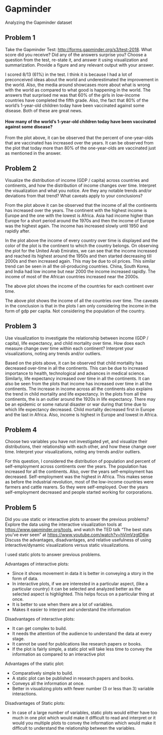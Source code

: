 # Gapminder
Analyzing the Gapminder dataset

## Problem 1
Take the Gapminder Test: http://forms.gapminder.org/s3/test-2018.
What score did you receive? Did any of the answers surprise you?
Choose a question from the test, re-state it, and answer it using visualization and summarization. Provide a
figure and any relevant output with your answer.

I scored 8/13 (61%) in the test. I think it is because I had a lot of preconceived ideas about the world and 
underestimated the improvement in the world. Also, the media around showcases more about what is wrong with the 
world as compared to what good is happening in the world. The answers that surprised me was that 60% of the girls 
in low-income countries have completed the fifth grade. Also, the fact that 80% of the world’s 1-year-old children 
today have been vaccinated against some disease. Both of these are great news.

#### How many of the world’s 1-year-old children today have been vaccinated against some disease?

From the plot above, it can be observed that the percent of one-year-olds that are vaccinated has increased over 
the years. It can be observed from the plot that today more than 80% of the one-year-olds are vaccinated just as 
mentioned in the answer.

## Problem 2
Visualize the distribution of income (GDP / capita) across countries and continents, and how the distribution
of income changes over time.
Interpret the visualization and what you notice. Are they any notable trends and/or deviations from that
trend?
What caveats apply to your conclusions?

From the plot above it can be observed that the income of all the continents has increased over the years.
The continent with the highest income is Europe and the one with the lowest is Africa. Asia had income higher 
than Europe for a short period around the 1970s and then the income of Europe was the highest again.
The income has increased slowly until 1950 and rapidly after.

In the plot above the income of every country over time is displayed and the color of the plot is the continent 
to which the country belongs. On observing the plot for the United  Arab Emirates, we can see that the income 
increased and reached its highest around the 1950s and then started decreasing till 2000s and then increased 
again. This may be due to oil prices. This similar trend can be seen in all the oil-producing countries. China, 
South Korea, and India had low income but near 2000 the income increased rapidly. The income of most of the 
African countries increased near the 2000s.

The above plot shows the income of the countries for each continent over time.

The above plot shows the income of all the countries over time. The caveats in the conclusion is that in the 
plots I am only considering the income in the form of gdp per capita. Not considering the population of the 
country. 


## Problem 3
Use visualization to investigate the relationship between income (GDP / capita), life expectancy, and child
mortality over time. How does each measure change over time within each continent?
Interpret your visualizations, noting any trends and/or outliers.


Based on the plots above, it can be observed that child mortality has decreased over-time in all the continents. 
This can be due to increased importance to health, technological and advances in medical science. 
Similarly, life expectancy increased over time in all the continents. It can also be seen from the plots that 
income has increased over time in all the continents. The increase in income across all the continents also 
explains the trend in child mortality and life expectancy.
In the plots from all the continents, the is an outlier around the 1920s in life expectancy. 
There may be an epidemic or some natural disaster or war during that time due to which life expectancy 
decreased. Child mortality decreased first in Europe and the last in Africa. Also, income is highest in 
Europe and lowest in Africa.

## Problem 4
Choose two variables you have not investigated yet, and visualize their distributions, their relationship with
each other, and how these change over time.
Interpret your visualizations, noting any trends and/or outliers.

For this question, I considered the distribution of population and percent of self-employment across continents 
over the years. The population has increased for all the continents. Also, over the years self-employment has 
decreased. Self-employment was the highest in Africa. This makes sense as before the industrial revolution, most 
of the low-income countries were farmers and cattle rearers. So they were self-employed. Over the years 
self-employment decreased and people started working for corporations.


## Problem 5
Did you use static or interactive plots to answer the previous problems?
Explore the data using the interactive visualization tools at https://www.gapminder.org/tools, and watch
the TED talk “The best stats you’ve ever seen” at https://www.youtube.com/watch?v=hVimVzgtD6w.
Discuss the advantages, disadvantages, and relative usefulness of using interactive/dynamic visualizations
versus static visualizations.

I used static plots to answer previous problems.

Advantages of interactive plots:
- Since it shows movement in data it is better in conveying a story in the form of data.
- In interactive plots, if we are interested in a particular aspect, (like a particular country) it can be selected and analyzed
    better as the selected aspect is highlighted. This helps focus on a particular thing at once.
- It is better to use when there are a lot of variables.
- Makes it easier to interpret and understand the information

Disadvantages of interactive plots:
- It can get complex to build.
- It needs the attention of the audience to understand the data at every stage.
- It cannot be used for publications like research papers or books.
- If the plot is fairly simple, a static plot will take less time to convey the information as compared to an interactive plot

Advantages of the static plot:
- Comparatively simple to build.
- A static plot can be published in research papers and books.
- Conveys all the information at once.
- Better in visualizing plots with fewer number (3 or less than 3) variable interactions.

Disadvantages of Static plots:
- In case of a large number of variables, static plots would either have too much in one plot which would make it difficult to 
 read and interpret or it would you multiple plots to convey the information which would make it difficult to understand
 the relationship between the variables.